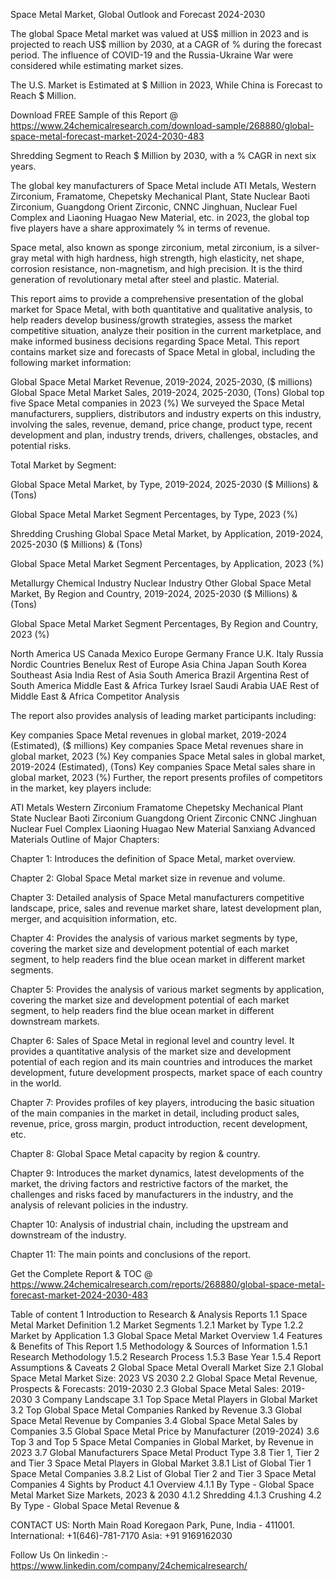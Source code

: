 Space Metal Market, Global Outlook and Forecast 2024-2030

The global Space Metal market was valued at US$ million in 2023 and is projected to reach US$ million by 2030, at a CAGR of % during the forecast period. The influence of COVID-19 and the Russia-Ukraine War were considered while estimating market sizes.

The U.S. Market is Estimated at $ Million in 2023, While China is Forecast to Reach $ Million.

Download FREE Sample of this Report @ https://www.24chemicalresearch.com/download-sample/268880/global-space-metal-forecast-market-2024-2030-483

Shredding Segment to Reach $ Million by 2030, with a % CAGR in next six years.

The global key manufacturers of Space Metal include ATI Metals, Western Zirconium, Framatome, Chepetsky Mechanical Plant, State Nuclear Baoti Zirconium, Guangdong Orient Zirconic, CNNC Jinghuan, Nuclear Fuel Complex and Liaoning Huagao New Material, etc. in 2023, the global top five players have a share approximately % in terms of revenue.

Space metal, also known as sponge zirconium, metal zirconium, is a silver-gray metal with high hardness, high strength, high elasticity, net shape, corrosion resistance, non-magnetism, and high precision. It is the third generation of revolutionary metal after steel and plastic. Material.

This report aims to provide a comprehensive presentation of the global market for Space Metal, with both quantitative and qualitative analysis, to help readers develop business/growth strategies, assess the market competitive situation, analyze their position in the current marketplace, and make informed business decisions regarding Space Metal. This report contains market size and forecasts of Space Metal in global, including the following market information:

Global Space Metal Market Revenue, 2019-2024, 2025-2030, ($ millions)
Global Space Metal Market Sales, 2019-2024, 2025-2030, (Tons)
Global top five Space Metal companies in 2023 (%)
We surveyed the Space Metal manufacturers, suppliers, distributors and industry experts on this industry, involving the sales, revenue, demand, price change, product type, recent development and plan, industry trends, drivers, challenges, obstacles, and potential risks.

Total Market by Segment:

Global Space Metal Market, by Type, 2019-2024, 2025-2030 ($ Millions) & (Tons)

Global Space Metal Market Segment Percentages, by Type, 2023 (%)

Shredding
Crushing
Global Space Metal Market, by Application, 2019-2024, 2025-2030 ($ Millions) & (Tons)

Global Space Metal Market Segment Percentages, by Application, 2023 (%)

Metallurgy
Chemical Industry
Nuclear Industry
Other
Global Space Metal Market, By Region and Country, 2019-2024, 2025-2030 ($ Millions) & (Tons)

Global Space Metal Market Segment Percentages, By Region and Country, 2023 (%)

North America
US
Canada
Mexico
Europe
Germany
France
U.K.
Italy
Russia
Nordic Countries
Benelux
Rest of Europe
Asia
China
Japan
South Korea
Southeast Asia
India
Rest of Asia
South America
Brazil
Argentina
Rest of South America
Middle East & Africa
Turkey
Israel
Saudi Arabia
UAE
Rest of Middle East & Africa
Competitor Analysis

The report also provides analysis of leading market participants including:

Key companies Space Metal revenues in global market, 2019-2024 (Estimated), ($ millions)
Key companies Space Metal revenues share in global market, 2023 (%)
Key companies Space Metal sales in global market, 2019-2024 (Estimated), (Tons)
Key companies Space Metal sales share in global market, 2023 (%)
Further, the report presents profiles of competitors in the market, key players include:

ATI Metals
Western Zirconium
Framatome
Chepetsky Mechanical Plant
State Nuclear Baoti Zirconium
Guangdong Orient Zirconic
CNNC Jinghuan
Nuclear Fuel Complex
Liaoning Huagao New Material
Sanxiang Advanced Materials
Outline of Major Chapters:

Chapter 1: Introduces the definition of Space Metal, market overview.

Chapter 2: Global Space Metal market size in revenue and volume.

Chapter 3: Detailed analysis of Space Metal manufacturers competitive landscape, price, sales and revenue market share, latest development plan, merger, and acquisition information, etc.

Chapter 4: Provides the analysis of various market segments by type, covering the market size and development potential of each market segment, to help readers find the blue ocean market in different market segments.

Chapter 5: Provides the analysis of various market segments by application, covering the market size and development potential of each market segment, to help readers find the blue ocean market in different downstream markets.

Chapter 6: Sales of Space Metal in regional level and country level. It provides a quantitative analysis of the market size and development potential of each region and its main countries and introduces the market development, future development prospects, market space of each country in the world.

Chapter 7: Provides profiles of key players, introducing the basic situation of the main companies in the market in detail, including product sales, revenue, price, gross margin, product introduction, recent development, etc.

Chapter 8: Global Space Metal capacity by region & country.

Chapter 9: Introduces the market dynamics, latest developments of the market, the driving factors and restrictive factors of the market, the challenges and risks faced by manufacturers in the industry, and the analysis of relevant policies in the industry.

Chapter 10: Analysis of industrial chain, including the upstream and downstream of the industry.

Chapter 11: The main points and conclusions of the report.

Get the Complete Report & TOC @ https://www.24chemicalresearch.com/reports/268880/global-space-metal-forecast-market-2024-2030-483

Table of content
1 Introduction to Research & Analysis Reports
1.1 Space Metal Market Definition
1.2 Market Segments
1.2.1 Market by Type
1.2.2 Market by Application
1.3 Global Space Metal Market Overview
1.4 Features & Benefits of This Report
1.5 Methodology & Sources of Information
1.5.1 Research Methodology
1.5.2 Research Process
1.5.3 Base Year
1.5.4 Report Assumptions & Caveats
2 Global Space Metal Overall Market Size
2.1 Global Space Metal Market Size: 2023 VS 2030
2.2 Global Space Metal Revenue, Prospects & Forecasts: 2019-2030
2.3 Global Space Metal Sales: 2019-2030
3 Company Landscape
3.1 Top Space Metal Players in Global Market
3.2 Top Global Space Metal Companies Ranked by Revenue
3.3 Global Space Metal Revenue by Companies
3.4 Global Space Metal Sales by Companies
3.5 Global Space Metal Price by Manufacturer (2019-2024)
3.6 Top 3 and Top 5 Space Metal Companies in Global Market, by Revenue in 2023
3.7 Global Manufacturers Space Metal Product Type
3.8 Tier 1, Tier 2 and Tier 3 Space Metal Players in Global Market
3.8.1 List of Global Tier 1 Space Metal Companies
3.8.2 List of Global Tier 2 and Tier 3 Space Metal Companies
4 Sights by Product
4.1 Overview
4.1.1 By Type - Global Space Metal Market Size Markets, 2023 & 2030
4.1.2 Shredding
4.1.3 Crushing
4.2 By Type - Global Space Metal Revenue &

CONTACT US:
North Main Road Koregaon Park, Pune, India - 411001.
International: +1(646)-781-7170
Asia: +91 9169162030

Follow Us On linkedin :- https://www.linkedin.com/company/24chemicalresearch/
